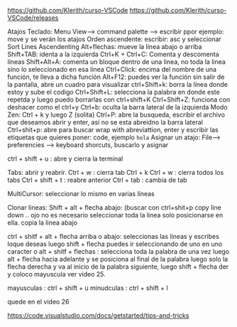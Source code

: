 
https://github.com/Klerith/curso-VSCode
https://github.com/Klerith/curso-VSCode/releases

Atajos Teclado:
Menu View--> command palette --> escribir ppor ejemplo: move y se verán los atajos
Orden ascendente: escribir: asc y seleccionar Sort Lines Ascendenting
Alt+flechas: mueve la línea abajo o arriba
Shift+TAB: identa a la izquierda
Ctrl+K + Ctrl+C: Comenta y descomenta líneas
Shift+Alt+A: comenta un bloque dentro de una linea, no  toda la linea sino lo seleccionado en esa linea
Ctrl+Click: encima del nombre de una función, te lleva a dicha función
Alt+F12: puedes ver la función sin salir de la pantalla, abre un cuadro para visualizar
ctrl+Shift+k: borra la línea donde estoy y sube el codigo
Ctrl+Shift+L: selecciona la palabra en donde este repetda y luego puedo borrarlas con ctrl+shift+K
Ctrl+Shift+Z: funciona con deshacer como el ctrl+y
Ctrl+b: oculta la barra lateral de la izquierda
Modo Zen: Ctrl + k y luego Z (solita)
Ctrl+P: abre la busqueda, escribir el archivo que deseamos abrir y enter, asi no se esta abreidno la barra lateral
Ctrl+shit+p: abre para buscar wrap with abreviattion, enter y escribir las etiquetas que quieres poner: code, ejemplo <code>hola</code>
Asignar un atajo: File--> preferencies --> keyboard shorcuts, buscarlo y asignar

ctrl + shift + u : abre y cierra la terminal

Tabs: abrir y reabrir.
Ctrl + w : cierra tab
Ctrl + k Ctrl + w : cierra todos los tabs
Ctrl + shift + t : reabre anterior
Ctrl + tab : cambia de tab

MultiCursor: seleccionar lo mismo en varias líneas 

Clonar lineas: Shift + alt + flecha abajo: (buscar con ctrl+shit+p copy line down .. ojo no es necesario seleccionar toda la linea solo posicionarse en ella. copia la linea abajo

ctrl + shitf + alt + flecha arriba o abajo: seleccionas las lineas y escribes loque deseas
luego shift + flecha puedes ir seleccionando de uno en uno caracter
o alt + shitf + flechas : selecciona toda la palabra de una vez
luego alt + flecha hacia adelante y se posiciona al final de la palabra
luego solo la flecha derecha y va al inicio de la palabra siguiente, luego shift + flecha der y coloco mayuscula
ver video 25.

mayusculas : ctrl + shift + u
minudculas : ctrl + shift + l

quede en el video 26

https://code.visualstudio.com/docs/getstarted/tips-and-tricks
